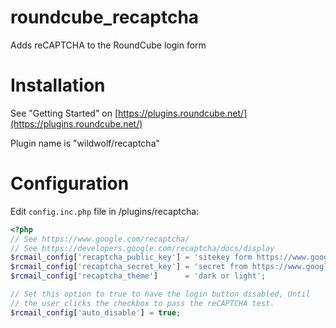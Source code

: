 # roundcube_recaptcha

Adds reCAPTCHA to the RoundCube login form

# Installation

See "Getting Started" on [https://plugins.roundcube.net/](https://plugins.roundcube.net/)

Plugin name is "wildwolf/recaptcha"

# Configuration

Edit `config.inc.php` file in <Your-roundcube-install-basepath>/plugins/recaptcha:

```php
<?php
// See https://www.google.com/recaptcha/
// See https://developers.google.com/recaptcha/docs/display
$rcmail_config['recaptcha_public_key'] = 'sitekey form https://www.google.com/recaptcha/admin';
$rcmail_config['recaptcha_secret_key'] = 'secret from https://www.google.com/recaptcha/admin';
$rcmail_config['recaptcha_theme']      = 'dark or light';

// Set this option to true to have the login button disabled, Until
// the user clicks the checkbox to pass the reCAPTCHA test.
$rcmail_config['auto_disable'] = true;
```
